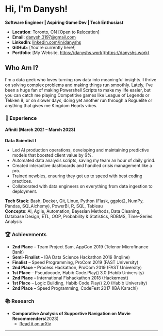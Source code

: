 # Hi, I'm Danysh!

**Software Engineer | Aspiring Game Dev | Tech Enthusiast**

- **Location**: Toronto, ON [Open to Relocation]
- **Email**: danysh.3197@gmail.com
- **LinkedIn**: [linkedin.com/in/danyshs](https://www.linkedin.com/in/danyshs)
- **GitHub**: [You're currently here!]
- **Portfolio**: [My Website, https://danyshs.work](https://danyshs.work)

## Who Am I?

I'm a data geek who loves turning raw data into meaningful insights. I thrive on solving complex problems and making things run smoothly. Lately, I've been a huge fan of making Powershell Scripts to make my life easier, but you can catch me playing Competitive games like League of Legends or Tekken 8, or on slower days, doing yet another run through a Roguelite or anything that gives me Kingdom Hearts vibes.

### 💼 Experience

#### **Afiniti** (March 2021 – March 2023)

**Data Scientist I**

- Led AI production operations, developing and maintaining predictive models that boosted client value by 6%.
- Automated data analysis scripts, saving my team an hour of daily grind.
- Created interactive dashboards and handled crisis management like a pro.
- Trained newbies, ensuring they got up to speed with best coding practices.
- Collaborated with data engineers on everything from data ingestion to deployment.

**Tech Stack**: Bash, Docker, Git, Linux, Python (Flask, ggplot2, NumPy, Pandas, SQLAlchemy), PowerBI, R, SQL, Tableau  
**Concepts**: AI, Agile, Automation, Bayesian Methods, Data Cleaning, Database Design, ETL, OOP, Probability & Statistics, RDBMS, Time-Series Analysis

### 🏆 Achievements

- **2nd Place** – Team Project Sam, AppCon 2019 (Telenor Microfinance Bank)
- **Semi-Finalist** – IBA Data Science Hackathon 2019 (Inqline)
- **Finalist** – Speed Programming, ProCom 2019 (FAST University)
- **2nd Place** – Process Hackathon, ProCom 2019 (FAST University)
- **1st Place** – Pseudocode, Habib Code.Play() 3.0 (Habib University)
- **2nd Place** – International Fishackathon 2018 (Hackernest)
- **1st Place** – Logic Building, Habib Code.Play() 2.0 (Habib University)
- **2nd Place** – Speed Programming, CodeFest 2017 (IBA Karachi)

### 📚 Research

- **Comparative Analysis of Supportive Navigation on Movie Recommenders**(2023)
    - [Read it on arXiv](https://arxiv.org/abs/2311.13494)

* * *
